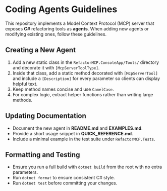 # Coding Agents Guidelines

This repository implements a Model Context Protocol (MCP) server that exposes **C#** refactoring tools as **agents**. When adding new agents or modifying existing ones, follow these guidelines.

## Creating a New Agent

1. Add a new static class in the `RefactorMCP.ConsoleApp/Tools/` directory and decorate it with `[McpServerToolType]`.
2. Inside that class, add a static method decorated with `[McpServerTool]` and include a `[Description]` for every parameter so clients can display helpful text.
3. Keep method names concise and use `CamelCase`.
4. For complex logic, extract helper functions rather than writing large methods.

## Updating Documentation

- Document the new agent in **README.md** and **EXAMPLES.md**.
- Provide a short usage snippet in **QUICK_REFERENCE.md**.
- Include a minimal example in the test suite under `RefactorMCP.Tests`.

## Formatting and Testing

- Ensure you run a full build with `dotnet build` from the root with no extra parameters. 
- Run `dotnet format` to ensure consistent C# style.
- Run `dotnet test` before committing your changes.


